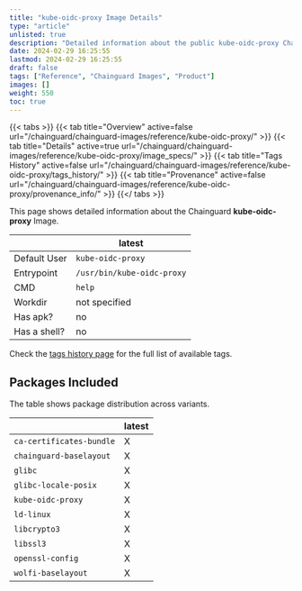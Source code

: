 ```yaml
---
title: "kube-oidc-proxy Image Details"
type: "article"
unlisted: true
description: "Detailed information about the public kube-oidc-proxy Chainguard Image."
date: 2024-02-29 16:25:55
lastmod: 2024-02-29 16:25:55
draft: false
tags: ["Reference", "Chainguard Images", "Product"]
images: []
weight: 550
toc: true
---
```


{{< tabs >}}
{{< tab title="Overview" active=false url="/chainguard/chainguard-images/reference/kube-oidc-proxy/" >}}
{{< tab title="Details" active=true url="/chainguard/chainguard-images/reference/kube-oidc-proxy/image_specs/" >}}
{{< tab title="Tags History" active=false url="/chainguard/chainguard-images/reference/kube-oidc-proxy/tags_history/" >}}
{{< tab title="Provenance" active=false url="/chainguard/chainguard-images/reference/kube-oidc-proxy/provenance_info/" >}}
{{</ tabs >}}

This page shows detailed information about the Chainguard **kube-oidc-proxy** Image.

|              | latest                     |
|--------------|----------------------------|
| Default User | `kube-oidc-proxy`          |
| Entrypoint   | `/usr/bin/kube-oidc-proxy` |
| CMD          | `help`                     |
| Workdir      | not specified              |
| Has apk?     | no                         |
| Has a shell? | no                         |

Check the [tags history page](/chainguard/chainguard-images/reference/kube-oidc-proxy/tags_history/) for the full list of available tags.

## Packages Included
The table shows package distribution across variants.

|                          | latest |
|--------------------------|--------|
| `ca-certificates-bundle` | X      |
| `chainguard-baselayout`  | X      |
| `glibc`                  | X      |
| `glibc-locale-posix`     | X      |
| `kube-oidc-proxy`        | X      |
| `ld-linux`               | X      |
| `libcrypto3`             | X      |
| `libssl3`                | X      |
| `openssl-config`         | X      |
| `wolfi-baselayout`       | X      |

